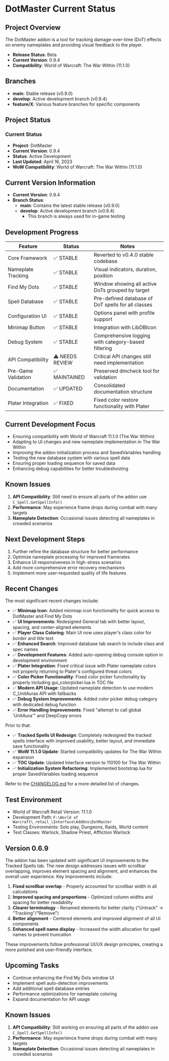 # DotMaster Current Status

## Project Overview

The DotMaster addon is a tool for tracking damage-over-time (DoT) effects on enemy nameplates and providing visual feedback to the player.

- **Release Status**: Beta
- **Current Version**: 0.9.4
- **Compatibility**: World of Warcraft: The War Within (11.1.0)

## Branches

- **main**: Stable release (v0.9.0)
- **develop**: Active development branch (v0.9.4)
- **feature/X**: Various feature branches for specific components

## Project Status

### Current Status
- **Project**: DotMaster
- **Current Version**: 0.9.4
- **Status**: Active Development
- **Last Updated**: April 16, 2023
- **WoW Compatibility**: World of Warcraft: The War Within (11.1.0)

## Current Version Information

- **Current Version**: 0.9.4
- **Branch Status**:
  - **main**: Contains the latest stable release (v0.9.0)
  - **develop**: Active development branch (v0.9.4)
    - This branch is always used for in-game testing

## Development Progress

| Feature | Status | Notes |
|---------|--------|-------|
| Core Framework | ✅ STABLE | Reverted to v0.4.0 stable codebase |
| Nameplate Tracking | ✅ STABLE | Visual indicators, duration, position |
| Find My Dots | ✅ STABLE | Window showing all active DoTs grouped by target |
| Spell Database | ✅ STABLE | Pre-defined database of DoT spells for all classes |
| Configuration UI | ✅ STABLE | Options panel with profile support |
| Minimap Button | ✅ STABLE | Integration with LibDBIcon |
| Debug System | ✅ STABLE | Comprehensive logging with category-based filtering |
| API Compatibility | ⚠️ NEEDS REVIEW | Critical API changes still need implementation |
| Pre-Game Validation | ✅ MAINTAINED | Preserved dmcheck tool for validation |
| Documentation | ✅ UPDATED | Consolidated documentation structure |
| Plater Integration | ✅ FIXED | Fixed color restore functionality with Plater |

## Current Development Focus

- Ensuring compatibility with World of Warcraft 11.1.0 (The War Within)
- Adapting to UI changes and new nameplate implementation in The War Within
- Improving the addon initialization process and SavedVariables handling
- Testing the new database system with various spell data
- Ensuring proper loading sequence for saved data
- Enhancing debug capabilities for better troubleshooting

## Known Issues

1. **API Compatibility**: Still need to ensure all parts of the addon use `C_Spell.GetSpellInfo()`
2. **Performance**: May experience frame drops during combat with many targets
3. **Nameplate Detection**: Occasional issues detecting all nameplates in crowded scenarios

## Next Development Steps

1. Further refine the database structure for better performance
2. Optimize nameplate processing for improved framerates
3. Enhance UI responsiveness in high-stress scenarios
4. Add more comprehensive error recovery mechanisms
5. Implement more user-requested quality of life features

## Recent Changes

The most significant recent changes include:

- ✅ **Minimap Icon**: Added minimap icon functionality for quick access to DotMaster and Find My Dots
- ✅ **UI Improvements**: Redesigned General tab with better layout, spacing, and center-aligned elements
- ✅ **Player Class Coloring**: Main UI now uses player's class color for border and title text
- ✅ **Enhanced Search**: Improved database tab search to include class and spec names
- ✅ **Development Features**: Added auto-opening debug console option in development environment
- ✅ **Plater Integration**: Fixed critical issue with Plater nameplate colors not properly returning to Plater's configured threat colors
- ✅ **Color Picker Functionality**: Fixed color picker functionality by properly including gui_colorpicker.lua in TOC file
- ✅ **Modern API Usage**: Updated nameplate detection to use modern C_UnitAuras API with fallbacks
- ✅ **Debug System Improvements**: Added color picker debug category with dedicated debug function
- ✅ **Error Handling Improvements**: Fixed "attempt to call global 'UnitAura'" and DeepCopy errors

Prior to that:
- ✅ **Tracked Spells UI Redesign**: Completely redesigned the tracked spells interface with improved usability, better layout, and immediate save functionality
- ✅ **WoW 11.1.0 Update**: Started compatibility updates for The War Within expansion
- ✅ **TOC Update**: Updated Interface version to 110100 for The War Within
- ✅ **Initialization System Refactoring**: Implemented bootstrap.lua for proper SavedVariables loading sequence

Refer to the [CHANGELOG.md](CHANGELOG.md) for a more detailed list of changes.

## Test Environment

- World of Warcraft Retail Version: 11.1.0
- Development Path: `F:\World of Warcraft\_retail_\Interface\AddOns\DotMaster`
- Testing Environments: Solo play, Dungeons, Raids, World content
- Test Classes: Warlock, Shadow Priest, Affliction Warlock

## Version 0.6.9

The addon has been updated with significant UI improvements to the Tracked Spells tab. The new design addresses issues with scrollbar overlapping, improves element spacing and alignment, and enhances the overall user experience. Key improvements include:

1. **Fixed scrollbar overlap** - Properly accounted for scrollbar width in all calculations
2. **Improved spacing and proportions** - Optimized column widths and spacing for better readability
3. **Clearer terminology** - Renamed elements for better clarity ("Untrack" → "Tracking"/"Remove")
4. **Better alignment** - Centered elements and improved alignment of all UI components
5. **Enhanced spell name display** - Increased the width allocation for spell names to prevent truncation

These improvements follow professional UI/UX design principles, creating a more polished and user-friendly interface.

## Upcoming Tasks

- Continue enhancing the Find My Dots window UI
- Implement spell auto-detection improvements
- Add additional spell database entries
- Performance optimizations for nameplate coloring
- Expand documentation for API usage

## Known Issues

1. **API Compatibility**: Still working on ensuring all parts of the addon use `C_Spell.GetSpellInfo()`
2. **Performance**: May experience frame drops during combat with many targets
3. **Nameplate Detection**: Occasional issues detecting all nameplates in crowded scenarios 